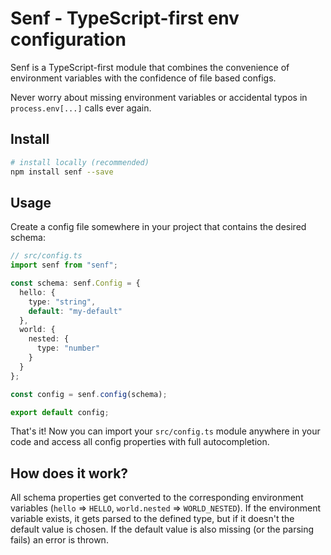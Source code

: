 # Senf - TypeScript-first env configuration

Senf is a TypeScript-first module that combines the convenience of environment variables with the confidence of file based configs.

Never worry about missing environment variables or accidental typos in `process.env[...]` calls ever again.

## Install
```bash
# install locally (recommended)
npm install senf --save
```

## Usage

Create a config file somewhere in your project that contains the desired schema:

```typescript
// src/config.ts
import senf from "senf";

const schema: senf.Config = {
  hello: {
    type: "string",
    default: "my-default"
  },
  world: {
    nested: {
      type: "number"
    }
  }
};

const config = senf.config(schema);

export default config;
```

That's it! Now you can import your `src/config.ts` module anywhere in your code and access all config properties with full autocompletion.


## How does it work?

All schema properties get converted to the corresponding environment variables (`hello` => `HELLO`, `world.nested` => `WORLD_NESTED`).
If the environment variable exists, it gets parsed to the defined type, but if it doesn't the default value is chosen.
If the default value is also missing (or the parsing fails) an error is thrown.

